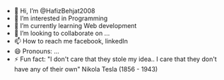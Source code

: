 - 👋 Hi, I’m @HafizBehjat2008
- 👀 I’m interested in Programming
- 🌱 I’m currently learning Web development
- 💞️ I’m looking to collaborate on ...
- 📫 How to reach me facebook, linkedIn
- 😄 Pronouns: ...
- ⚡ Fun fact: "I don't care that they stole my idea.. I care that they don't have any of their own"
Nikola Tesla (1856 - 1943) 

<!---
HafizBehjat2008/HafizBehjat2008 is a ✨ special ✨ repository because its `README.md` (this file) appears on your GitHub profile.
You can click the Preview link to take a look at your changes.
--->
